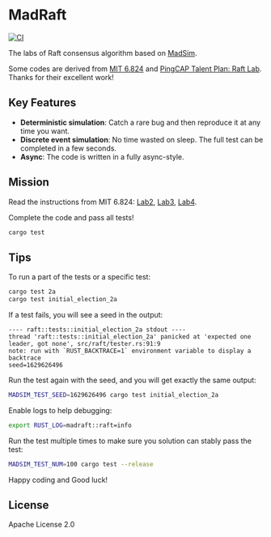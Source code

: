 # MadRaft

[![CI](https://github.com/madsys-dev/madraft/workflows/CI/badge.svg?branch=main)](https://github.com/madsys-dev/madraft/actions)

The labs of Raft consensus algorithm based on [MadSim](https://github.com/madsys-dev/madsim).

Some codes are derived from [MIT 6.824](http://nil.csail.mit.edu/6.824/2021/) and [PingCAP Talent Plan: Raft Lab](https://github.com/pingcap/talent-plan/tree/master/courses/dss/raft). Thanks for their excellent work!

## Key Features

* **Deterministic simulation**: Catch a rare bug and then reproduce it at any time you want. 
* **Discrete event simulation**: No time wasted on sleep. The full test can be completed in a few seconds.
* **Async**: The code is written in a fully async-style.

## Mission

Read the instructions from MIT 6.824: [Lab2](http://nil.csail.mit.edu/6.824/2021/labs/lab-raft.html), [Lab3](https://pdos.csail.mit.edu/6.824/labs/lab-kvraft.html), [Lab4](https://pdos.csail.mit.edu/6.824/labs/lab-shard.html).

Complete the code and pass all tests!

```sh
cargo test
```

## Tips

To run a part of the tests or a specific test:

```sh
cargo test 2a
cargo test initial_election_2a
```

If a test fails, you will see a seed in the output:

```
---- raft::tests::initial_election_2a stdout ----
thread 'raft::tests::initial_election_2a' panicked at 'expected one leader, got none', src/raft/tester.rs:91:9
note: run with `RUST_BACKTRACE=1` environment variable to display a backtrace
seed=1629626496
```

Run the test again with the seed, and you will get exactly the same output:

```sh
MADSIM_TEST_SEED=1629626496 cargo test initial_election_2a
```

Enable logs to help debugging:

```sh
export RUST_LOG=madraft::raft=info
```

Run the test multiple times to make sure you solution can stably pass the test:

```sh
MADSIM_TEST_NUM=100 cargo test --release
```

Happy coding and Good luck!

## License

Apache License 2.0
